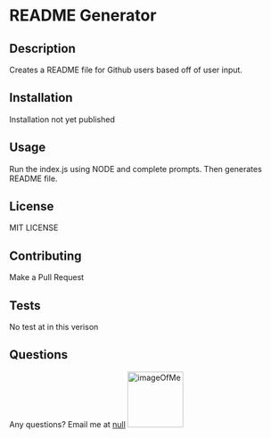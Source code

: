 
# README Generator

## Description
Creates a README file for Github users based off of user input.

## Installation

Installation not yet published

## Usage

Run the index.js using NODE and complete prompts. Then generates README file.

## License 

MIT LICENSE

## Contributing

Make a Pull Request

## Tests

No test at in this verison

## Questions

Any questions? Email me at <a href="mailto:null">null</a>
<img src="https://avatars2.githubusercontent.com/u/61419452?v=4" alt="imageOfMe" width="100" height="100">

